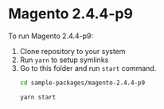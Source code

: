 # Magento 2.4.4-p9

To run Magento 2.4.4-p9:

1. Clone repository to your system
2. Run `yarn` to setup symlinks
3. Go to this folder and run `start` command.
    ```bash
    cd sample-packages/magento-2.4.4-p9

    yarn start
    ```
